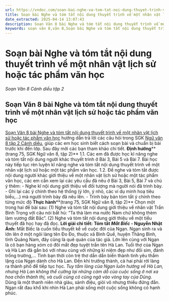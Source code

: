 ```yaml
---
url: https://vndoc.com/soan-bai-nghe-va-tom-tat-noi-dung-thuyet-trinh-ve-mot-nhan-vat-lich-su-hoac-tac-pham-van-hoc-314972
title: Soạn bài Nghe và tóm tắt nội dung thuyết trình về một nhân vật lịch sử hoặc tác phẩm văn học - Soạn Văn 8 Cánh diều tập 2 - VnDoc.com
date_extracted: 2025-04-14 13:07:43
description: Soạn Văn 8 bài Nghe và tóm tắt nội dung thuyết trình về một nhân vật lịch sử hoặc tác phẩm văn học là bài soạn mẫu thuộc chương trình Ngữ văn lớp 8, học kì 2. Mời các bạn cùng tham khảo bài soạn để chuẩn bị cho bài học sắp tới của mình.
keywords: soạn văn 8,văn 8,Soạn bài Nghe và tóm tắt nội dung thuyết trình về một nhân vật lịch sử hoặc tác phẩm văn học,ngữ văn 8,soan van 8,soạn văn lớp 8,giải văn 8,soạn văn 8 tập 2,soạn văn 8 Nghe và tóm tắt nội dung thuyết trình về một nhân vật lịch sử hoặc tác phẩm văn học,soạn Nghe và tóm tắt nội dung thuyết trình về một nhân vật lịch sử hoặc tác phẩm văn học,soạn văn 8 cánh diều,văn 8 cánh diều,ngữ văn 8 cánh diều
---
```


# Soạn bài Nghe và tóm tắt nội dung thuyết trình về một nhân vật lịch sử hoặc tác phẩm văn học
 _Soạn Văn 8 Cánh diều tập 2_
## **Soạn Văn 8 bài Nghe và tóm tắt nội dung thuyết trình về một nhân vật lịch sử hoặc tác phẩm văn học**
[Soạn Văn 8 bài Nghe và tóm tắt nội dung thuyết trình về một nhân vật lịch sử hoặc tác phẩm văn học](<https://vndoc.com/soan-bai-nghe-va-tom-tat-noi-dung-thuyet-trinh-ve-mot-nhan-vat-lich-su-hoac-tac-pham-van-hoc-314972>) hướng dẫn trả lời các câu hỏi trong SGK [Ngữ văn 8 tập 2 Cánh diều](<https://vndoc.com/ngu-van-8-canh-dieu>), giúp các em học sinh biết cách soạn bài và chuẩn bị bài trước khi đến lớp. Sau đây mời các bạn tham khảo chi tiết.
**Định hướng****\(trang 75, SGK Ngữ văn 8, tập 2\)**
1.1. Các em đã được học kĩ năng nghe và tóm tắt nội dung người khác thuyết trình ở Bài 3, Bài 5 và Bài 7. Bài học này tiếp tục rèn luyện kĩ năng nghe và tóm tắt nội dung thuyết trình về một nhân vật lịch sử hoặc một tác phẩm văn học.
1.2. Để nghe và tóm tắt được nội dung người khác giới thiệu về một nhân vật lịch sử hoặc một tác phẩm văn học, các em cần xem lại các yêu cầu đã nêu ở Bài 3, Bài 5, Bài 7 và chú ý thêm:
\- Nghe kĩ nội dung giới thiệu về đối tượng mà người nói đã trình bày.
\- Ghi lại các ý chính theo hệ thống \(ý lớn, ý nhỏ, các ví dụ minh hoạ tiêu biểu,...\) mà người trình bày đã nêu lên.
\- Trình bày bản tóm tắt ý chính theo từng mức độ
**Thực hành****\(trang 75, SGK Ngữ văn 8, tập 2\)**
Chọn một trong hai đề bài sau:
\(1\) Nghe và tóm tắt nội dung giới thiệu về nhân vật Trần Bình Trọng với câu nói bất hủ: “Ta thà làm ma nước Nam chứ không thèm làm vương đất Bắc”.
\(2\) Nghe và tóm tắt nội dung giới thiệu về một tiểu thuyết đã học hay đã đọc.
**Lời giải chi tiết:**
**Tóm tắt _Mắt Biếc_ \- Nguyễn Nhật Ánh:**
Mắt Biếc là cuốn tiểu thuyết kể về cuộc đời của Ngạn. Ngạn sinh ra và lớn lên ở một ngôi làng tên Đo Đo, thuộc xã Bình Quế, huyện Thăng Bình, tỉnh Quảng Nam, đây cũng là quê quán của tác giả. Lớn lên cùng với Ngạn là cô bạn hàng xóm có đôi mắt đẹp tuyệt trần tên Hà Lan. Tuổi thơ của Ngạn và Hà Lan đã gắn bó với nhau cùng với những kỉ niệm đẹp như đồi sim, đánh trống trường,…
Tình bạn thời còn trẻ thơ dần dần biến thành tình yêu thầm lặng của Ngạn dành cho Hà Lan. Đến khi trưởng thành, cả hai phải rời làng ra thành phố để tiếp tục học. _Tuy tấm lòng của Ngạn luôn hướng về Hà Lan, nhưng Hà Lan không thể cưỡng lại những cám dỗ của cuộc sống ở nơi xa hoa chốn thành thị, và cuối cùng cô cũng ngã vào vòng tay của Dũng_. Dũng là một thanh niên nhà giàu, sành điệu, giỏi võ nhưng thiếu đứng đắn. Ngạn rất đau khổ khi nhìn Hà Lan phải sống một cuộc sống không có hạnh phúc.
